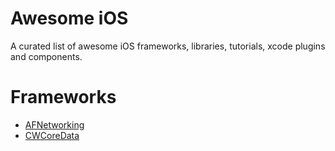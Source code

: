 # Awesome iOS

A curated list of awesome iOS frameworks, libraries, tutorials, xcode plugins and components.

# Frameworks
 * [AFNetworking](https://github.com/AFNetworking/AFNetworking)
 * [CWCoreData](https://github.com/jayway/CWCoreData)
